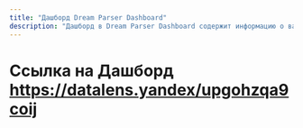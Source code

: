 ```yaml
---
title: "Дашборд Dream Parser Dashboard"
description: "Дашборд в Dream Parser Dashboard содержит информацию о вакансиях в сфере Data Analyst и Data Scientist (По данным сайтов hh.ru, vseti и Хабр). В нем отображены количество компаний и вакансий за все время сбора инфорации, актуальные вакансии для джунов, ищущих работу на удаленке, самые востребованные навыки и направления аналитики."
---
```


# Ссылка на Дашборд https://datalens.yandex/upgohzqa9coij

